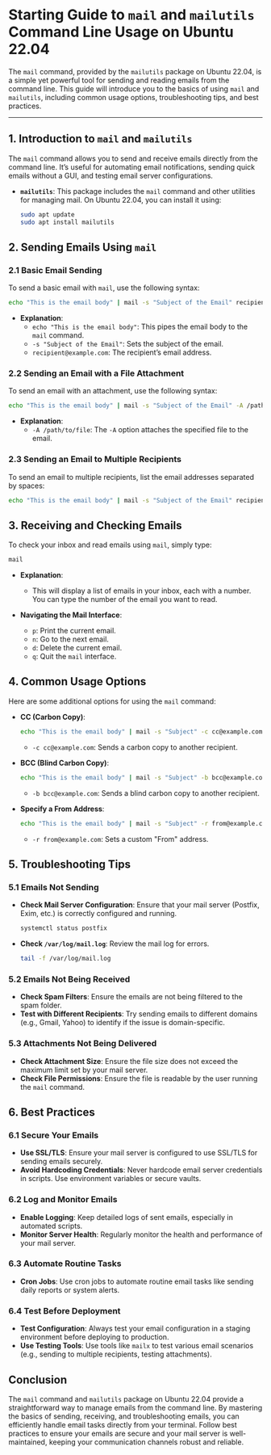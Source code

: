 # Starting Guide to `mail` and `mailutils` Command Line Usage on Ubuntu 22.04

The `mail` command, provided by the `mailutils` package on Ubuntu 22.04, is a simple yet powerful tool for sending and reading emails from the command line. This guide will introduce you to the basics of using `mail` and `mailutils`, including common usage options, troubleshooting tips, and best practices.

---

## 1. **Introduction to `mail` and `mailutils`**

The `mail` command allows you to send and receive emails directly from the command line. It’s useful for automating email notifications, sending quick emails without a GUI, and testing email server configurations.

- **`mailutils`**: This package includes the `mail` command and other utilities for managing mail. On Ubuntu 22.04, you can install it using:
  ```bash
  sudo apt update
  sudo apt install mailutils
  ```

## 2. **Sending Emails Using `mail`**

### 2.1 **Basic Email Sending**

To send a basic email with `mail`, use the following syntax:

```bash
echo "This is the email body" | mail -s "Subject of the Email" recipient@example.com
```

- **Explanation**:
  - `echo "This is the email body"`: This pipes the email body to the `mail` command.
  - `-s "Subject of the Email"`: Sets the subject of the email.
  - `recipient@example.com`: The recipient’s email address.

### 2.2 **Sending an Email with a File Attachment**

To send an email with an attachment, use the following syntax:

```bash
echo "This is the email body" | mail -s "Subject of the Email" -A /path/to/file recipient@example.com
```

- **Explanation**:
  - `-A /path/to/file`: The `-A` option attaches the specified file to the email.

### 2.3 **Sending an Email to Multiple Recipients**

To send an email to multiple recipients, list the email addresses separated by spaces:

```bash
echo "This is the email body" | mail -s "Subject of the Email" recipient1@example.com recipient2@example.com
```

## 3. **Receiving and Checking Emails**

To check your inbox and read emails using `mail`, simply type:

```bash
mail
```

- **Explanation**:
  - This will display a list of emails in your inbox, each with a number. You can type the number of the email you want to read.
  
- **Navigating the Mail Interface**:
  - `p`: Print the current email.
  - `n`: Go to the next email.
  - `d`: Delete the current email.
  - `q`: Quit the `mail` interface.

## 4. **Common Usage Options**

Here are some additional options for using the `mail` command:

- **CC (Carbon Copy)**:
  ```bash
  echo "This is the email body" | mail -s "Subject" -c cc@example.com recipient@example.com
  ```
  - `-c cc@example.com`: Sends a carbon copy to another recipient.

- **BCC (Blind Carbon Copy)**:
  ```bash
  echo "This is the email body" | mail -s "Subject" -b bcc@example.com recipient@example.com
  ```
  - `-b bcc@example.com`: Sends a blind carbon copy to another recipient.

- **Specify a From Address**:
  ```bash
  echo "This is the email body" | mail -s "Subject" -r from@example.com recipient@example.com
  ```
  - `-r from@example.com`: Sets a custom "From" address.

## 5. **Troubleshooting Tips**

### 5.1 **Emails Not Sending**

- **Check Mail Server Configuration**: Ensure that your mail server (Postfix, Exim, etc.) is correctly configured and running.
  ```bash
  systemctl status postfix
  ```
- **Check `/var/log/mail.log`**: Review the mail log for errors.
  ```bash
  tail -f /var/log/mail.log
  ```

### 5.2 **Emails Not Being Received**

- **Check Spam Filters**: Ensure the emails are not being filtered to the spam folder.
- **Test with Different Recipients**: Try sending emails to different domains (e.g., Gmail, Yahoo) to identify if the issue is domain-specific.

### 5.3 **Attachments Not Being Delivered**

- **Check Attachment Size**: Ensure the file size does not exceed the maximum limit set by your mail server.
- **Check File Permissions**: Ensure the file is readable by the user running the `mail` command.

## 6. **Best Practices**

### 6.1 **Secure Your Emails**

- **Use SSL/TLS**: Ensure your mail server is configured to use SSL/TLS for sending emails securely.
- **Avoid Hardcoding Credentials**: Never hardcode email server credentials in scripts. Use environment variables or secure vaults.

### 6.2 **Log and Monitor Emails**

- **Enable Logging**: Keep detailed logs of sent emails, especially in automated scripts.
- **Monitor Server Health**: Regularly monitor the health and performance of your mail server.

### 6.3 **Automate Routine Tasks**

- **Cron Jobs**: Use cron jobs to automate routine email tasks like sending daily reports or system alerts.

### 6.4 **Test Before Deployment**

- **Test Configuration**: Always test your email configuration in a staging environment before deploying to production.
- **Use Testing Tools**: Use tools like `mailx` to test various email scenarios (e.g., sending to multiple recipients, testing attachments).

## Conclusion

The `mail` command and `mailutils` package on Ubuntu 22.04 provide a straightforward way to manage emails from the command line. By mastering the basics of sending, receiving, and troubleshooting emails, you can efficiently handle email tasks directly from your terminal. Follow best practices to ensure your emails are secure and your mail server is well-maintained, keeping your communication channels robust and reliable.